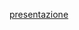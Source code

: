 [presentazione](https://docs.google.com/presentation/d/1OZsAVvaWYyzOoF6M0vBIX6Ym0GuFV0tLBjVqC8G3PKU/present?token=AC4w5VjdFu6995zSW8U_hUc2HjgkXcpNBQ%3A1525267008232&includes_info_params=1&slide=id.p)

